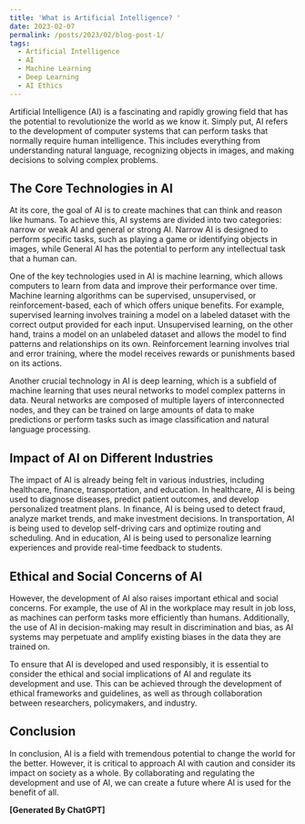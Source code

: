 ```yaml
---
title: 'What is Artificial Intelligence? '
date: 2023-02-07
permalink: /posts/2023/02/blog-post-1/
tags:
  - Artificial Intelligence
  - AI
  - Machine Learning
  - Deep Learning
  - AI Ethics
---
```


Artificial Intelligence (AI) is a fascinating and rapidly growing field that has the potential to revolutionize the world as we know it. Simply put, AI refers to the development of computer systems that can perform tasks that normally require human intelligence. This includes everything from understanding natural language, recognizing objects in images, and making decisions to solving complex problems.

## The Core Technologies in AI
At its core, the goal of AI is to create machines that can think and reason like humans. To achieve this, AI systems are divided into two categories: narrow or weak AI and general or strong AI. Narrow AI is designed to perform specific tasks, such as playing a game or identifying objects in images, while General AI has the potential to perform any intellectual task that a human can.

One of the key technologies used in AI is machine learning, which allows computers to learn from data and improve their performance over time. Machine learning algorithms can be supervised, unsupervised, or reinforcement-based, each of which offers unique benefits. For example, supervised learning involves training a model on a labeled dataset with the correct output provided for each input. Unsupervised learning, on the other hand, trains a model on an unlabeled dataset and allows the model to find patterns and relationships on its own. Reinforcement learning involves trial and error training, where the model receives rewards or punishments based on its actions.

Another crucial technology in AI is deep learning, which is a subfield of machine learning that uses neural networks to model complex patterns in data. Neural networks are composed of multiple layers of interconnected nodes, and they can be trained on large amounts of data to make predictions or perform tasks such as image classification and natural language processing.

## Impact of AI on Different Industries
The impact of AI is already being felt in various industries, including healthcare, finance, transportation, and education. In healthcare, AI is being used to diagnose diseases, predict patient outcomes, and develop personalized treatment plans. In finance, AI is being used to detect fraud, analyze market trends, and make investment decisions. In transportation, AI is being used to develop self-driving cars and optimize routing and scheduling. And in education, AI is being used to personalize learning experiences and provide real-time feedback to students.

## Ethical and Social Concerns of AI
However, the development of AI also raises important ethical and social concerns. For example, the use of AI in the workplace may result in job loss, as machines can perform tasks more efficiently than humans. Additionally, the use of AI in decision-making may result in discrimination and bias, as AI systems may perpetuate and amplify existing biases in the data they are trained on.

To ensure that AI is developed and used responsibly, it is essential to consider the ethical and social implications of AI and regulate its development and use. This can be achieved through the development of ethical frameworks and guidelines, as well as through collaboration between researchers, policymakers, and industry.

## Conclusion
In conclusion, AI is a field with tremendous potential to change the world for the better. However, it is critical to approach AI with caution and consider its impact on society as a whole. By collaborating and regulating the development and use of AI, we can create a future where AI is used for the benefit of all.

<b>[Generated By ChatGPT]</b>